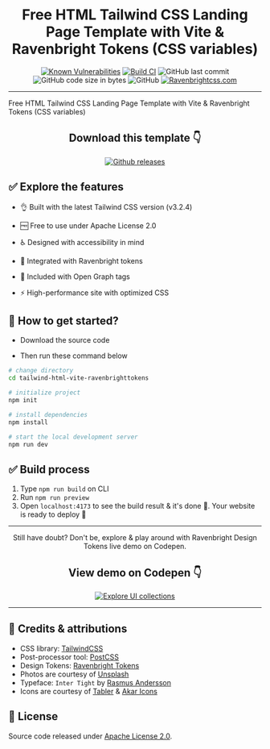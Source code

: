 <div align="center">

# Free HTML Tailwind CSS Landing Page Template with Vite & Ravenbright Tokens (CSS variables)

</div>

<div align="center">

[![Known Vulnerabilities](https://snyk.io/test/github/ariqnrnns/tailwind-html-vite-ravenbrighttokens/badge.svg)](https://snyk.io/test/github/ariqnrnns/tailwind-html-vite-ravenbrighttokens)
[![Build CI](https://github.com/ariqnrnns/tailwind-html-vite-ravenbrighttokens/actions/workflows/build.yml/badge.svg)](https://github.com/ariqnrnns/tailwind-html-vite-ravenbrighttokens/actions/workflows/build.yml)
![GitHub last commit](https://img.shields.io/github/last-commit/ariqnrnns/tailwind-html-vite-ravenbrighttokens)
![GitHub code size in bytes](https://img.shields.io/github/languages/code-size/ariqnrnns/tailwind-html-vite-ravenbrighttokens)
![GitHub](https://img.shields.io/github/license/ariqnrnns/tailwind-html-vite-ravenbrighttokens)
[![Ravenbrightcss.com](https://img.shields.io/website-up-down-green-red/http/shields.io.svg)](http://ravenbrightcss.com)

</div>

---

Free HTML Tailwind CSS Landing Page Template with Vite & Ravenbright Tokens (CSS variables)

<div align="center">

## Download this template 👇

</div>

<div align="center">

<a href="https://github.com/ariqnrnns/tailwind-html-vite-ravenbrighttokens">
<img src="https://img.shields.io/badge/GitHub-181717.svg?style=for-the-badge&logo=GitHub&logoColor=white" alt="Github releases">
</a>

</div>

## ✅ Explore the features

- 👌 Built with the latest Tailwind CSS version (v3.2.4)

- 🆓 Free to use under Apache License 2.0

- ♿️ Designed with accessibility in mind

- 🎲 Integrated with Ravenbright tokens

- 🤖 Included with Open Graph tags

- ⚡ High-performance site with optimized CSS


## 🚀 How to get started?

- Download the source code

- Then run these command below

```bash
# change directory
cd tailwind-html-vite-ravenbrighttokens

# initialize project
npm init

# install dependencies
npm install

# start the local development server
npm run dev
```

## ✅ Build process

1. Type `npm run build` on CLI
2. Run `npm run preview`
3. Open `localhost:4173` to see the build result & it's done 🎉. Your website is ready to deploy 🚀

---

<div align="center">

Still have doubt? Don't be, explore & play around with Ravenbright Design Tokens live demo on Codepen.

## View demo on Codepen 👇

<a href="https://codepen.io/ariqnarasaputra">
<img src="https://img.shields.io/badge/CodePen-000000.svg?style=for-the-badge&logo=CodePen&logoColor=white" alt="Explore UI collections">
</a>

</div>

---

## 🤝 Credits & attributions
- CSS library: [TailwindCSS](https://tailwindcss.com)
- Post-processor tool: [PostCSS](https://postcss.org)
- Design Tokens: [Ravenbright Tokens](https://ravenbrightcss.com/tokens)
- Photos are courtesy of [Unsplash](https://unsplash.com)
- Typeface: `Inter Tight` by [Rasmus Andersson](https://github.com/rsms/inter-gf-tight/blob/main/OFL.txt)
- Icons are courtesy of [Tabler](https://tabler-icons.io/) & [Akar Icons](https://akaricons.com/)

## 📝 License

Source code released under [Apache License 2.0](https://github.com/ariqnrnns/tailwind-html-vite-ravenbrighttokens/blob/main/LICENSE.md).
